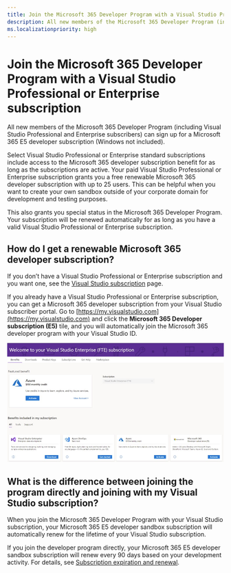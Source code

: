 ```yaml
---
title: Join the Microsoft 365 Developer Program with a Visual Studio Professional or Enterprise subscription
description: All new members of the Microsoft 365 Developer Program (including Visual Studio Professional and Enterprise subscribers) can sign up for a Microsoft 365 E5 developer subscription (Windows not included).
ms.localizationpriority: high
---
```


# Join the Microsoft 365 Developer Program with a Visual Studio Professional or Enterprise subscription

All new members of the Microsoft 365 Developer Program (including Visual Studio Professional and Enterprise subscribers) can sign up for a Microsoft 365 E5 developer subscription (Windows not included). 

Select Visual Studio Professional or Enterprise standard subscriptions include access to the Microsoft 365 developer subscription benefit for as long as the subscriptions are active. Your paid Visual Studio Professional or Enterprise subscription grants you a free renewable Microsoft 365 developer subscription with up to 25 users. This can be helpful when you want to create your own sandbox outside of your corporate domain for development and testing purposes.

This also grants you special status in the Microsoft 365 Developer Program. Your subscription will be renewed automatically for as long as you have a valid Visual Studio Professional or Enterprise subscription.

## How do I get a renewable Microsoft 365 developer subscription?

If you don’t have a Visual Studio Professional or Enterprise subscription and you want one, see the [Visual Studio subscription](https://visualstudio.microsoft.com/vs/pricing/) page.

If you already have a Visual Studio Professional or Enterprise subscription, you can get a Microsoft 365 developer subscription from your Visual Studio subscriber portal. Go to [https://my.visualstudio.com](https://my.visualstudio.com) and click the **Microsoft 365 Developer subscription (E5)** tile, and you will automatically join the Microsoft 365 developer program with your Visual Studio ID.

![Screen shot of the Visual Studio page with the Microsoft 365 developer subscription tile](images/visual-studio-dev-program-tile.jpg)

## What is the difference between joining the program directly and joining with my Visual Studio subscription?

When you join the Microsoft 365 Developer Program with your Visual Studio subscription, your Microsoft 365 E5 developer sandbox subscription will automatically renew for the lifetime of your Visual Studio subscription. 

If you join the developer program directly, your Microsoft 365 E5 developer sandbox subscription will renew every 90 days based on your development activity. For details, see [Subscription expiration and renewal](subscription-expiration-and-renewal.md).